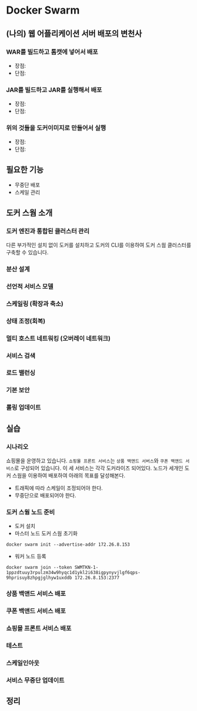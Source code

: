 # Docker Swarm

## (나의) 웹 어플리케이션 서버 배포의 변천사

### WAR를 빌드하고 톰캣에 넣어서 배포
- 장점:
- 단점:   

### JAR를 빌드하고 JAR를 실행해서 배포
- 장점:
- 단점:

### 위의 것들을 도커이미지로 만들어서 실행
- 장점:
- 단점:

## 필요한 기능
- 무중단 배포
- 스케일 관리

## 도커 스웜 소개
### 도커 엔진과 통합된 클러스터 관리
 다른 부가적인 설치 없이 도커를 설치하고 도커의 CLI를 이용하여 도커 스웜 클러스터를 구축할 수 있습니다.

### 분산 설계

### 선언적 서비스 모델

### 스케일링 (확장과 축소)

### 상태 조정(회복)

### 멀티 호스트 네트워킹 (오버레이 네트워크)

### 서비스 검색

### 로드 밸런싱

### 기본 보안

### 롤링 업데이트

## 실습
### 시나리오

쇼핑몰을 운영하고 있습니다. `쇼핑몰 프론트 서비스`는 `상품 백앤드 서버스`와 `쿠폰 백앤드 서비스`로 구성되어 있습니다. 
이 세 서비스는 각각 도커라이즈 되어있다. 노드가 세개인 도커 스웜을 이용하여 배포하여 아래의 목표를 달성해본다.

- 트래픽에 따라 스케일이 조정되어야 한다. 
- 무중단으로 배포되어야 한다.



### 도커 스웜 노드 준비
- 도커 설치
- 마스터 노드 도커 스웜 초기화
```
docker swarm init --advertise-addr 172.26.8.153
```
- 워커 노드 등록
```
docker swarm join --token SWMTKN-1-1ppzdtuuy3rpulzm34w9hyqc1d1ykl2i638igpynyvjlgf6qps-9hprisuy8zhpgjglhyw1uxddb 172.26.8.153:2377
```


### 상품 백앤드 서비스 배포


### 쿠폰 백앤드 서비스 배포

### 쇼핑몰 프론트 서비스 배포

### 테스트

### 스케일인아웃

### 서비스 무중단 업데이트

## 정리


